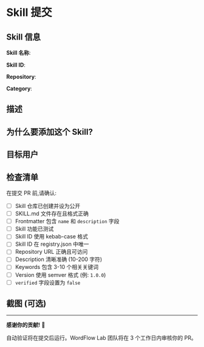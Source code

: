 # Skill 提交

## Skill 信息

**Skill 名称**:

**Skill ID**:

**Repository**:

**Category**:

## 描述

<!-- 请详细描述你的 Skill 的功能和用途 -->

## 为什么要添加这个 Skill?

<!-- 说明这个 Skill 解决了什么问题,或者为用户提供了什么价值 -->

## 目标用户

<!-- 这个 Skill 主要面向哪些用户?例如:言情小说作者、新手作者、需要提升对话技巧的作者等 -->

## 检查清单

在提交 PR 前,请确认:

- [ ] Skill 仓库已创建并设为公开
- [ ] SKILL.md 文件存在且格式正确
- [ ] Frontmatter 包含 `name` 和 `description` 字段
- [ ] Skill 功能已测试
- [ ] Skill ID 使用 kebab-case 格式
- [ ] Skill ID 在 registry.json 中唯一
- [ ] Repository URL 正确且可访问
- [ ] Description 清晰准确 (10-200 字符)
- [ ] Keywords 包含 3-10 个相关关键词
- [ ] Version 使用 semver 格式 (例: `1.0.0`)
- [ ] `verified` 字段设置为 `false`

## 截图 (可选)

<!-- 如果有的话,可以添加 Skill 使用效果的截图 -->

---

**感谢你的贡献!** 🎉

自动验证将在提交后运行。WordFlow Lab 团队将在 3 个工作日内审核你的 PR。
